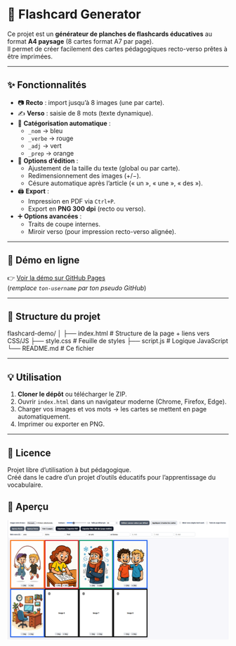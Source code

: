 # 🎴 Flashcard Generator

Ce projet est un **générateur de planches de flashcards éducatives** au format **A4 paysage** (8 cartes format A7 par page).  
Il permet de créer facilement des cartes pédagogiques recto-verso prêtes à être imprimées.

---

## ✨ Fonctionnalités

- 📷 **Recto** : import jusqu’à 8 images (une par carte).
- ✍️ **Verso** : saisie de 8 mots (texte dynamique).
- 🎨 **Catégorisation automatique** :
  - `_nom` → bleu  
  - `_verbe` → rouge  
  - `_adj` → vert  
  - `_prep` → orange  
- 🔧 **Options d’édition** :
  - Ajustement de la taille du texte (global ou par carte).
  - Redimensionnement des images (+/−).
  - Césure automatique après l’article (« un », « une », « des »).
- 🖨️ **Export** :
  - Impression en PDF via `Ctrl+P`.
  - Export en **PNG 300 dpi** (recto ou verso).
- ➕ **Options avancées** :
  - Traits de coupe internes.
  - Miroir verso (pour impression recto-verso alignée).

---

## 🚀 Démo en ligne

👉 [Voir la démo sur GitHub Pages](https://rachid-hammami.github.io/flashcard-demo/)  
(*remplace `ton-username` par ton pseudo GitHub*)

---

## 📂 Structure du projet

flashcard-demo/
│
├── index.html # Structure de la page + liens vers CSS/JS
├── style.css # Feuille de styles
├── script.js # Logique JavaScript
└── README.md # Ce fichier


---

## 💡 Utilisation

1. **Cloner le dépôt** ou télécharger le ZIP.  
2. Ouvrir `index.html` dans un navigateur moderne (Chrome, Firefox, Edge).  
3. Charger vos images et vos mots → les cartes se mettent en page automatiquement.  
4. Imprimer ou exporter en PNG.

---

## 📜 Licence

Projet libre d’utilisation à but pédagogique.  
Créé dans le cadre d’un projet d’outils éducatifs pour l’apprentissage du vocabulaire.

## 📸 Aperçu

![Aperçu du générateur de flashcards](screenshot.png)

